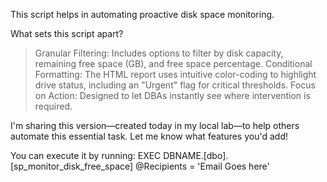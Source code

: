 This script helps in automating proactive disk space monitoring. 

What sets this script apart?
> Granular Filtering: Includes options to filter by disk capacity, remaining free space (GB), and free space percentage.
> Conditional Formatting: The HTML report uses intuitive color-coding to highlight drive status, including an "Urgent" flag for critical thresholds.
> Focus on Action: Designed to let DBAs instantly see where intervention is required.

I'm sharing this version—created today in my local lab—to help others automate this essential task. Let me know what features you'd add!

You can execute it by running: EXEC DBNAME.[dbo].[sp_monitor_disk_free_space] @Recipients = 'Email Goes here'
